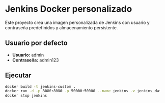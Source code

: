 # Jenkins Docker personalizado

Este proyecto crea una imagen personalizada de Jenkins con usuario y contraseña predefinidos y almacenamiento persistente.

## Usuario por defecto
- **Usuario:** admin
- **Contraseña:** admin123

## Ejecutar

```bash
docker build -t jenkins-custom .
docker run -d -p 8080:8080 -p 50000:50000 --name jenkins -v jenkins_data:/var/jenkins_home -v /var/run/docker.sock:/var/run/docker.sock jenkins-custom
docker stop jenkins
